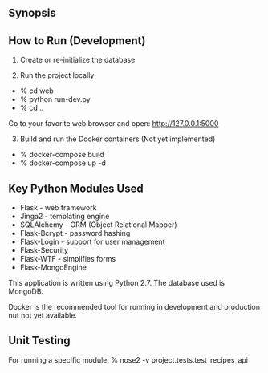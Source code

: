 ## Synopsis

## How to Run (Development)

1. Create or re-initialize the database

2. Run the project locally
- % cd web
- % python run-dev.py
- % cd ..

Go to your favorite web browser and open:
    http://127.0.0.1:5000


3. Build and run the Docker containers (Not yet implemented)
- % docker-compose build
- % docker-compose up -d


## Key Python Modules Used

- Flask - web framework
- Jinga2 - templating engine
- SQLAlchemy - ORM (Object Relational Mapper)
- Flask-Bcrypt - password hashing
- Flask-Login - support for user management
- Flask-Security
- Flask-WTF - simplifies forms
- Flask-MongoEngine

This application is written using Python 2.7.  The database used is MongoDB.

Docker is the recommended tool for running in development and production nut not yet available.

## Unit Testing


For running a specific module:
    % nose2 -v project.tests.test_recipes_api
